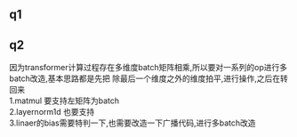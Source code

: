 ## q1  
## q2  
因为transformer计算过程存在多维度batch矩阵相乘,所以要对一系列的op进行多batch改造,基本思路都是先把
除最后一个维度之外的维度拍平,进行操作,之后在转回来   
1.matmul 要支持左矩阵为batch  
2.layernorm1d 也要支持  
3.linaer的bias需要特判一下,也需要改造一下广播代码,进行多batch改造